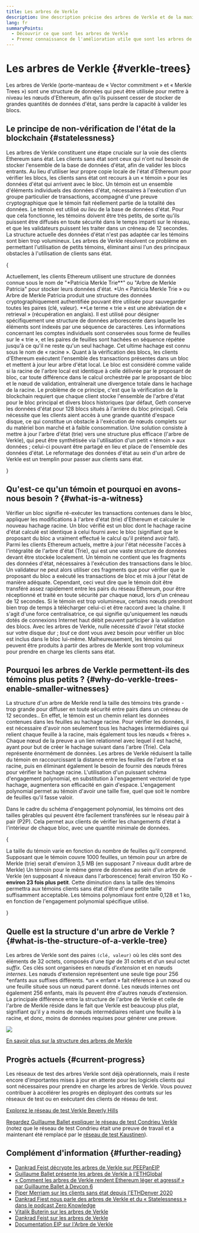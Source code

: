 ```yaml
---
title: Les arbres de Verkle
description: Une description précise des arbres de Verkle et de la manière dont ceux-ci seront utilisés pour mettre à niveau Ethereum.
lang: fr
summaryPoints:
  - Découvrir ce que sont les arbres de Verkle
  - Prenez connaissance de l'amélioration utile que sont les arbres de Verkle pour Ethereum
---
```


# Les arbres de Verkle {#verkle-trees}

Les arbres de Verkle (porte-manteau de « Vector commitment » et « Merkle Trees ») sont une structure de données qui peut être utilisée pour mettre à niveau les nœuds d'Ethereum, afin qu'ils puissent cesser de stocker de grandes quantités de données d'état, sans perdre la capacité à valider les blocs.

## Le principe de non-vérification de l'état de la blockchain {#statelessness}

Les arbres de Verkle constituent une étape cruciale sur la voie des clients Ethereum sans état. Les clients sans état sont ceux qui n'ont nul besoin de stocker l'ensemble de la base de données d'état, afin de valider les blocs entrants. Au lieu d'utiliser leur propre copie locale de l'état d'Ethereum pour vérifier les blocs, les clients sans état ont recours à un « témoin » pour les données d'état qui arrivent avec le bloc. Un témoin est un ensemble d'éléments individuels des données d'état, nécessaires à l'exécution d'un groupe particulier de transactions, accompagné d'une preuve cryptographique que le témoin fait réellement partie de la totalité des données. Le témoin est utilisé _au lieu_ de la base de données d'état. Pour que cela fonctionne, les témoins doivent être très petits, de sorte qu'ils puissent être diffusés en toute sécurité dans le temps imparti sur le réseau, et que les validateurs puissent les traiter dans un créneau de 12 secondes. La structure actuelle des données d'état n'est pas adaptée car les témoins sont bien trop volumineux. Les arbres de Verkle résolvent ce problème en permettant l'utilisation de petits témoins, éliminant ainsi l'un des principaux obstacles à l'utilisation de clients sans état.

{
<ExpandableCard title="Pourquoi voulons-nous des clients sans état ?" eventCategory="/roadmap/verkle-trees" eventName="clicked why do we want stateless clients?">

Actuellement, les clients Ethereum utilisent une structure de données connue sous le nom de "*Patricia Merkle Trie\*\*" ou "Arbre de Merkle Patricia" pour stocker leurs données d'état.
*Un « Patricia Merkle Trie » ou Arbre de Merkle Patricia produit une structure des données cryptographiquement authentifiée pouvant être utilisée pour sauvegarder toutes les paires (clé, valeur).
\*\*Le terme « trie » est une abréviation de « retrieval » (récupération en anglais). Il est utilisé pour désigner spécifiquement une structure de données arborescente dans laquelle les éléments sont indexés par une séquence de caractères. Les informations concernant les comptes individuels sont conservées sous forme de feuilles sur le « trie », et les paires de feuilles sont hachées en séquence répétée jusqu'à ce qu'il ne reste qu'un seul hachage. Cet ultime hachage est connu sous le nom de « racine ». Quant à la vérification des blocs, les clients d'Ethereum exécutent l'ensemble des transactions présentes dans un bloc et mettent à jour leur arbre d'état local. Le bloc est considéré comme valide si la racine de l'arbre local est identique à celle délivrée par le proposant de bloc, car toute différence dans le calcul orchestrée par le proposant de bloc et le nœud de validation, entraînerait une divergence totale dans le hachage de la racine. Le problème de ce principe, c'est que la vérification de la blockchain requiert que chaque client stocke l'ensemble de l'arbre d'état pour le bloc principal et divers blocs historiques (par défaut, Geth conserve les données d'état pour 128 blocs situés à l'arrière du bloc principal). Cela nécessite que les clients aient accès à une grande quantité d'espace disque, ce qui constitue un obstacle à l'exécution de nœuds complets sur du matériel bon marché et à faible consommation. Une solution consiste à mettre à jour l'arbre d'état (trie) vers une structure plus efficace (l'arbre de Verkle), qui peut être synthétisée via l'utilisation d'un petit « témoin » aux données ; celui-ci pouvant être partagé en lieu et place de l'ensemble des données d'état. Le reformatage des données d'état au sein d'un arbre de Verkle est un tremplin pour passer aux clients sans état.

</ExpandableCard>
}

## Qu'est-ce qu'un témoin et pourquoi en avons-nous besoin ? {#what-is-a-witness}

Vérifier un bloc signifie ré-exécuter les transactions contenues dans le bloc, appliquer les modifications à l'arbre d'état (trie) d'Ethereum et calculer le nouveau hachage racine. Un bloc vérifié est un bloc dont le hachage racine d'état calculé est identique à celui fourni avec le bloc (signifiant que le proposant du bloc a vraiment effectué le calcul qu'il prétend avoir fait). Parmi les clients Ethereum actuels, mettre à jour l'état nécessite l'accès à l'intégralité de l'arbre d'état (Trie), qui est une vaste structure de données devant être stockée localement. Un témoin ne contient que les fragments des données d'état, nécessaires à l'exécution des transactions dans le bloc. Un validateur ne peut alors utiliser ces fragments que pour vérifier que le proposant du bloc a exécuté les transactions de bloc et mis à jour l'état de manière adéquate. Cependant, ceci veut dire que le témoin doit être transféré assez rapidement entre les pairs du réseau Ethereum, pour être réceptionné et traité en toute sécurité par chaque nœud, lors d'un créneau de 12 secondes. Si le témoin est trop volumineux, certains nœuds prendront bien trop de temps à télécharger celui-ci et être raccord avec la chaîne. Il s'agit d'une force centralisatrice, ce qui signifie qu'uniquement les nœuds dotés de connexions Internet haut débit peuvent participer à la validation des blocs. Avec les arbres de Verkle, nulle nécessité d'avoir l'état stocké sur votre disque dur ; _tout_ ce dont vous avez besoin pour vérifier un bloc est inclus dans le bloc lui-même. Malheureusement, les témoins qui peuvent être produits à partir des arbres de Merkle sont trop volumineux pour prendre en charge les clients sans état.

## Pourquoi les arbres de Verkle permettent-ils des témoins plus petits ? {#why-do-verkle-trees-enable-smaller-witnesses}

La structure d'un arbre de Merkle rend la taille des témoins très grande - trop grande pour diffuser en toute sécurité entre pairs dans un créneau de 12 secondes.. En effet, le témoin est un chemin reliant les données contenues dans les feuilles au hachage racine. Pour vérifier les données, il est nécessaire d'avoir non seulement tous les hachages intermédiaires qui relient chaque feuille à la racine, mais également tous les nœuds « frères ». Chaque nœud de la preuve a un lien relationnel avec lequel il est haché, ayant pour but de créer le hachage suivant dans l'arbre (Trie). Cela représente énormément de données. Les arbres de Verkle réduisent la taille du témoin en raccourcissant la distance entre les feuilles de l'arbre et sa racine, puis en éliminant également le besoin de fournir des nœuds frères pour vérifier le hachage racine. L'utilisation d'un puissant schéma d'engagement polynomial, en substitution à l'engagement vectoriel de type hachage, augmentera son efficacité en gain d'espace. L'engagement polynomial permet au témoin d'avoir une taille fixe, quel que soit le nombre de feuilles qu'il fasse valoir.

Dans le cadre du schéma d'engagement polynomial, les témoins ont des tailles gérables qui peuvent être facilement transférées sur le réseau pair à pair (P2P). Cela permet aux clients de vérifier les changements d'état à l'intérieur de chaque bloc, avec une quantité minimale de données.

{
<ExpandableCard title="Dans quelle mesure exacte les arbres de Verkle peuvent-ils réduire la taille des témoins ?" eventCategory="/roadmap/verkle-trees" eventName="clicked exactly how much can Verkle trees reduce witness size?">

La taille du témoin varie en fonction du nombre de feuilles qu'il comprend. Supposant que le témoin couvre 1000 feuilles, un témoin pour un arbre de Merkle (trie) serait d'environ 3,5 MB (en supposant 7 niveaux dudit arbre de Merkle) Un témoin pour le même genre de données au sein d'un arbre de Verkle (en supposant 4 niveaux dans l'arborescence) ferait environ 150 Ko - **environ 23 fois plus petit**. Cette diminution dans la taille des témoins permettra aux témoins clients sans état d'être d'une petite taille suffisamment acceptable. Les témoins polynomiaux font entre 0,128 et 1 ko, en fonction de l'engagement polynomial spécifique utilisé.

</ExpandableCard>
}

## Quelle est la structure d'un arbre de Verkle ? {#what-is-the-structure-of-a-verkle-tree}

Les arbres de Verkle sont des paires `(clé, valeur)` où les clés sont des éléments de 32 octets, composés d'une _tige_ de 31 octets et d'un seul octet _suffix_. Ces clés sont organisées en nœuds _d'extension_ et en nœuds _internes_. Les nœuds d'extension représentent une seule tige pour 256 *enfants aux suffixes différents. *un « enfant » fait référence à un nœud ou une feuille située sous un nœud parent donné. Les nœuds internes ont également 256 enfants, mais ils peuvent être d'autres nœuds d'extension. La principale différence entre la structure de l'arbre de Verkle et celle de l'arbre de Merkle réside dans le fait que Verkle est beaucoup plus plat, signifiant qu'il y a moins de nœuds intermédiaires reliant une feuille à la racine, et donc, moins de données requises pour générer une preuve.

![](./verkle.png)

[En savoir plus sur la structure des arbres de Merkle](https://blog.ethereum.org/2021/12/02/verkle-tree-structure)

## Progrès actuels {#current-progress}

Les réseaux de test des arbres Verkle sont déjà opérationnels, mais il reste encore d'importantes mises à jour en attente pour les logiciels clients qui sont nécessaires pour prendre en charge les arbres de Verkle. Vous pouvez contribuer à accélérer les progrès en déployant des contrats sur les réseaux de test ou en exécutant des clients de réseau de test.

[Explorez le réseau de test Verkle Beverly Hills](https://beverlyhills.ethpandaops.io)

[Regardez Guillaume Ballet expliquer le réseau de test Condrieu Verkle](https://www.youtube.com/watch?v=cPLHFBeC0Vg) (notez que le réseau de test Condrieu était une preuve de travail et a maintenant été remplacé par le [réseau de test Kaustinen](https://kaustinen.ethdevops.io)).

## Complément d'information {#further-reading}

- [Dankrad Feist décrypte les arbres de Verkle sur PEEPanEIP](https://www.youtube.com/watch?v=RGJOQHzg3UQ)
- [Guillaume Ballet présente les arbres de Verkle à l'ETHGlobal](https://www.youtube.com/watch?v=f7bEtX3Z57o)
- [« Comment les arbres de Verkle rendent Ethereum léger et agressif » par Guillaume Ballet à Devcon 6](https://www.youtube.com/watch?v=Q7rStTKwuYs)
- [Piper Merriam sur les clients sans état depuis l'ETHDenver 2020](https://www.youtube.com/watch?v=0yiZJNciIJ4)
- [Dankrad Fiest nous parle des arbres de Verkle et du « Statelessness » dans le podcast Zero Knowledge](https://zeroknowledge.fm/episode-202-stateless-ethereum-verkle-tries-with-dankrad-feist/)
- [Vitalik Buterin sur les arbres de Verkle](https://vitalik.eth.limo/general/2021/06/18/verkle.html)
- [Dankrad Feist sur les arbres de Verkle](https://dankradfeist.de/ethereum/2021/06/18/verkle-trie-for-eth1.html)
- [Documentation EIP sur l'Arbre de Verkle](https://notes.ethereum.org/@vbuterin/verkle_tree_eip#Illustration)
